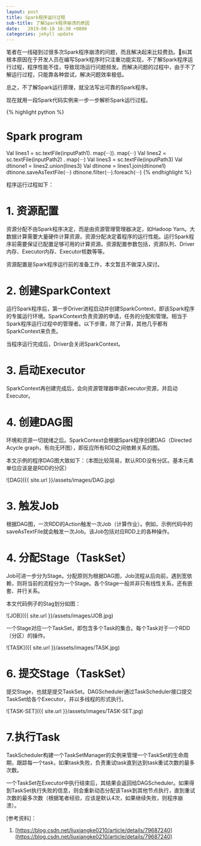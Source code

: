 ```yaml
---
layout: post
title: Spark程序运行过程
sub-title: 了解Spark程序崩溃的原因
date:   2019-08-10 16:30 +0800
categories: jekyll update
---
```


笔者在一线碰到过很多次Spark程序崩溃的问题，而且解决起来比较费劲。纠其根本原因在于开发人员在编写Spark程序时只注重功能实现，不了解Spark程序运行过程，程序性能不佳，导致现场运行问题频发。而解决问题的过程中，由于不了解运行过程，只能靠各种尝试，解决问题效率极低。

总之，不了解Spark运行原理，就没法写出可靠的Spark程序。

现在就用一段Spark代码实例来一步一步解析Spark运行过程。

{% highlight python %}
# Spark program
Val lines1 = sc.textFile(inputPath1). map(···)). map(···)
Val lines2 = sc.textFile(inputPath2) . map(···)
Val lines3 = sc.textFile(inputPath3)
Val dtinone1 = lines2.union(lines3)
Val dtinone = lines1.join(dtinone1)
dtinone.saveAsTextFile(···)
dtinone.filter(···).foreach(···)
{% endhighlight %}

程序运行过程如下：

# 1. 资源配置
资源分配不由Spark程序决定，而是由资源管理管理器决定，如Hadoop Yarn。大数据计算需要大量硬件计算资源，资源分配决定着程序的运行性能。运行Spark程序前需要保证已配置足够可用的计算资源。资源配置参数包括，资源队列、Driver内存、Executor内存、Executor核数等等。

资源配置是Spark程序运行前的准备工作，本文暂且不做深入探讨。

# 2. 创建SparkContext
运行Spark程序后，第一步Driver进程启动并创建SparkContext，即该Spark程序的专属运行环境。SparkContext负责资源的申请，任务的分配和管理。相当于Spark程序运行过程中的管理者。以下步骤，除了计算，其他几乎都有SparkContext来负责。

当程序运行完成后，Driver会关闭SparkContext。

# 3. 启动Executor
SparkContext再创建完成后，会向资源管理器申请Executor资源，并启动Executor。

# 4. 创建DAG图
环境和资源一切就绪之后。SparkContext会根据Spark程序创建DAG（Directed Acycle graph，有向无环图），即反应所有RDD之间依赖关系的图。

本文示例的程序DAG图大致如下：（本图比较简易，默认RDD没有分区。基本元素单位应该是是RDD的分区）

![DAG]({{ site.url }}/assets/images/DAG.jpg)

# 3. 触发Job
根据DAG图，一次RDD的Action触发一次Job（计算作业）。例如，示例代码中的saveAsTextFile就会触发一次Job。该Job包括对应RDD上的各种操作。


# 4. 分配Stage（TaskSet）
Job可进一步分为Stage。分配原则为根据DAG图，Job流程从后向前，遇到宽依赖，则将当前的流程分为一个Stage。各个Stage一般并非只有线性关系，还有嵌套、并行关系。

本文代码例子的Stag划分如图：

![JOB]({{ site.url }}/assets/images/JOB.jpg)

一个Stage对应一个TaskSet，即包含多个Task的集合。每个Task对于一个RDD（分区）的操作。

![TASK]({{ site.url }}/assets/images/TASK.jpg)

# 6. 提交Stage（TaskSet）
提交Stage，也就是提交TaskSet。DAGScheduler通过TaskScheduler接口提交TaskSet给各个Executor，并以多线程的形式执行。

![TASK-SET]({{ site.url }}/assets/images/TASK-SET.jpg)

# 7.执行Task
TaskScheduler构建一个TaskSetManager的实例来管理一个TaskSet的生命周期，跟踪每一个task，如果task失败，负责重试task直到达到task重试次数的最多次数。

一个TaskSet在Executor中执行结束后，其结果会返回给DAGScheduler。如果得到TaskSet执行失败的信息，则会重新动态分配该Task到其他节点执行，直到重试次数的最多次数（根据笔者经验，应该是默认4次，如果继续失败，则程序崩溃）。

[参考资料]：

1. [https://blog.csdn.net/liuxiangke0210/article/details/79687240](https://blog.csdn.net/liuxiangke0210/article/details/79687240)
